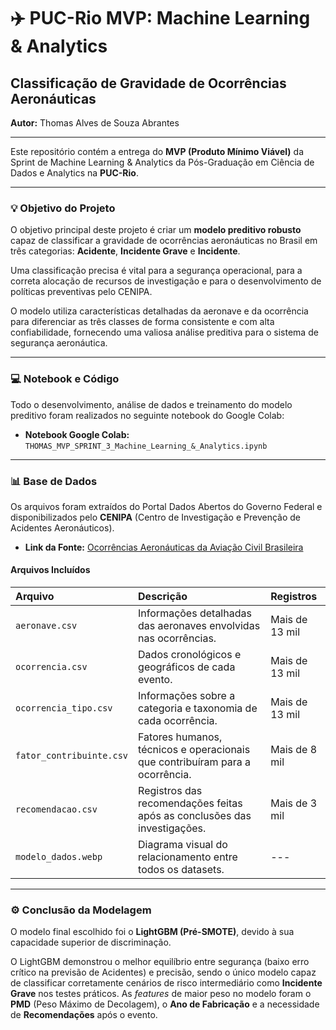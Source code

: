 # ✈️ PUC-Rio MVP: Machine Learning & Analytics
## Classificação de Gravidade de Ocorrências Aeronáuticas

**Autor:** Thomas Alves de Souza Abrantes

---

Este repositório contém a entrega do **MVP (Produto Mínimo Viável)** da Sprint de Machine Learning & Analytics da Pós-Graduação em Ciência de Dados e Analytics na **PUC-Rio**.

---

### 💡 Objetivo do Projeto

O objetivo principal deste projeto é criar um **modelo preditivo robusto** capaz de classificar a gravidade de ocorrências aeronáuticas no Brasil em três categorias: **Acidente**, **Incidente Grave** e **Incidente**.

Uma classificação precisa é vital para a segurança operacional, para a correta alocação de recursos de investigação e para o desenvolvimento de políticas preventivas pelo CENIPA.

O modelo utiliza características detalhadas da aeronave e da ocorrência para diferenciar as três classes de forma consistente e com alta confiabilidade, fornecendo uma valiosa análise preditiva para o sistema de segurança aeronáutica.

---

### 💻 Notebook e Código

Todo o desenvolvimento, análise de dados e treinamento do modelo preditivo foram realizados no seguinte notebook do Google Colab:

* **Notebook Google Colab:** `THOMAS_MVP_SPRINT_3_Machine_Learning_&_Analytics.ipynb`

---

### 📊 Base de Dados

Os arquivos foram extraídos do Portal Dados Abertos do Governo Federal e disponibilizados pelo **CENIPA** (Centro de Investigação e Prevenção de Acidentes Aeronáuticos).

* **Link da Fonte:** [Ocorrências Aeronáuticas da Aviação Civil Brasileira](https://dados.gov.br/dados/conjuntos-dados/ocorrencias-aeronauticas-da-aviacao-civil-brasileira)

#### Arquivos Incluídos

| Arquivo | Descrição | Registros |
| :--- | :--- | :--- |
| `aeronave.csv` | Informações detalhadas das aeronaves envolvidas nas ocorrências. | Mais de 13 mil |
| `ocorrencia.csv` | Dados cronológicos e geográficos de cada evento. | Mais de 13 mil |
| `ocorrencia_tipo.csv` | Informações sobre a categoria e taxonomia de cada ocorrência. | Mais de 13 mil |
| `fator_contribuinte.csv` | Fatores humanos, técnicos e operacionais que contribuíram para a ocorrência. | Mais de 8 mil |
| `recomendacao.csv` | Registros das recomendações feitas após as conclusões das investigações. | Mais de 3 mil |
| `modelo_dados.webp` | Diagrama visual do relacionamento entre todos os datasets. | --- |

---

### ⚙️ Conclusão da Modelagem

O modelo final escolhido foi o **LightGBM (Pré-SMOTE)**, devido à sua capacidade superior de discriminação.

O LightGBM demonstrou o melhor equilíbrio entre segurança (baixo erro crítico na previsão de Acidentes) e precisão, sendo o único modelo capaz de classificar corretamente cenários de risco intermediário como **Incidente Grave** nos testes práticos. As *features* de maior peso no modelo foram o **PMD** (Peso Máximo de Decolagem), o **Ano de Fabricação** e a necessidade de **Recomendações** após o evento.
